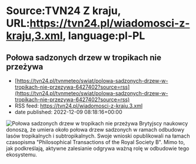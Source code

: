 # Source:TVN24 Z kraju, URL:https://tvn24.pl/wiadomosci-z-kraju,3.xml, language:pl-PL

## Połowa sadzonych drzew w tropikach nie przeżywa
 - [https://tvn24.pl/tvnmeteo/swiat/polowa-sadzonych-drzew-w-tropikach-nie-przezywa-6427402?source=rss](https://tvn24.pl/tvnmeteo/swiat/polowa-sadzonych-drzew-w-tropikach-nie-przezywa-6427402?source=rss)
 - RSS feed: https://tvn24.pl/wiadomosci-z-kraju,3.xml
 - date published: 2022-12-09 08:18:16+00:00

<img alt="Połowa sadzonych drzew w tropikach nie przeżywa" src="https://tvn24.pl/tvnmeteo/najnowsze/cdn-zdjecie-l45qcy-lasy-deszczowe-5182834/alternates/LANDSCAPE_1280" />
    Brytyjscy naukowcy donoszą, że umiera około połowa drzew sadzonych w ramach odbudowy lasów tropikalnych i subtropikalnych. Swoje wnioski opublikowali na łamach czasopisma "Philosophical Transactions of the Royal Society B". Mimo to, jak podkreślają, aktywne zalesianie odgrywa ważną rolę w odbudowie tego ekosystemu.

